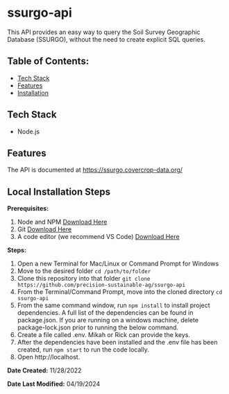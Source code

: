 # ssurgo-api

This API provides an easy way to query the Soil Survey Geographic Database (SSURGO), without the need to create explicit SQL queries.

## Table of Contents:

- [Tech Stack](#tech-stack)
- [Features](#features)
- [Installation](#example2)

## Tech Stack

- Node.js

## Features

The API is documented at https://ssurgo.covercrop-data.org/

## Local Installation Steps

**Prerequisites:**
1. Node and NPM [Download Here](https://nodejs.org/en/download/)
2. Git [Download Here](https://git-scm.com/book/en/v2/Getting-Started-Installing-Git)
3. A code editor (we recommend VS Code) [Download Here](https://code.visualstudio.com/docs/setup/setup-overview)

**Steps:**
1. Open a new Terminal for Mac/Linux or Command Prompt for Windows
2. Move to the desired folder `cd /path/to/folder`
3. Clone this repository into that folder `git clone https://github.com/precision-sustainable-ag/ssurgo-api`
4. From the Terminal/Command Prompt, move into the cloned directory `cd ssurgo-api`
5. From the same command window, run `npm install` to install project dependencies. A full list of the dependencies can be found in package.json. If you are running on a windows machine, delete package-lock.json prior to running the below command. 
6. Create a file called .env. Mikah or Rick can provide the keys.
7. After the dependencies have been installed and the .env file has been created, run `npm start` to run the code locally.
8. Open http://localhost.

**Date Created:** 11/28/2022

**Date Last Modified:** 04/19/2024
